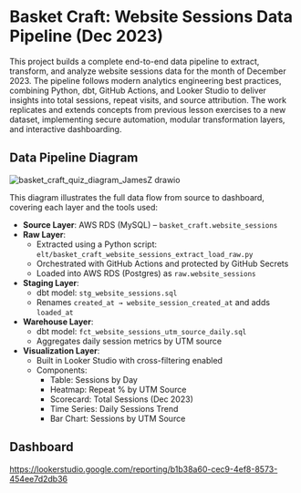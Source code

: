 # Basket Craft: Website Sessions Data Pipeline (Dec 2023)

This project builds a complete end-to-end data pipeline to extract, transform, and analyze website sessions data for the month of December 2023. The pipeline follows modern analytics engineering best practices, combining Python, dbt, GitHub Actions, and Looker Studio to deliver insights into total sessions, repeat visits, and source attribution. The work replicates and extends concepts from previous lesson exercises to a new dataset, implementing secure automation, modular transformation layers, and interactive dashboarding.

## Data Pipeline Diagram

![basket_craft_quiz_diagram_JamesZ drawio](https://github.com/user-attachments/assets/965eeab3-e593-4ed5-8ddf-84c5ffcf4fb2)

This diagram illustrates the full data flow from source to dashboard, covering each layer and the tools used:

- **Source Layer**: AWS RDS (MySQL) – `basket_craft.website_sessions`
- **Raw Layer**:
  - Extracted using a Python script: `elt/basket_craft_website_sessions_extract_load_raw.py`
  - Orchestrated with GitHub Actions and protected by GitHub Secrets
  - Loaded into AWS RDS (Postgres) as `raw.website_sessions`
- **Staging Layer**:
  - dbt model: `stg_website_sessions.sql`
  - Renames `created_at → website_session_created_at` and adds `loaded_at`
- **Warehouse Layer**:
  - dbt model: `fct_website_sessions_utm_source_daily.sql`
  - Aggregates daily session metrics by UTM source
- **Visualization Layer**:
  - Built in Looker Studio with cross-filtering enabled
  - Components:
    - Table: Sessions by Day
    - Heatmap: Repeat % by UTM Source
    - Scorecard: Total Sessions (Dec 2023)
    - Time Series: Daily Sessions Trend
    - Bar Chart: Sessions by UTM Source

## Dashboard

https://lookerstudio.google.com/reporting/b1b38a60-cec9-4ef8-8573-454ee7d2db36
